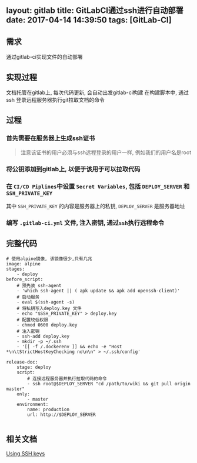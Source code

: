 layout: gitlab
title: GitLabCI通过ssh进行自动部署
date: 2017-04-14 14:39:50
tags: [GitLab-CI]
---

## 需求

通过gitlab-ci实现文件的自动部署

## 实现过程

文档托管在gitlab上, 每次代码更新, 会自动出发gitlab-ci构建
在构建脚本中, 通过ssh 登录远程服务器执行git拉取文档的命令

## 过程

### 首先需要在服务器上生成ssh证书

> 注意该证书的用户必须与ssh远程登录的用户一样, 例如我们的用户名是root

### 将公钥添加到gitlab上, 以便于该用于可以拉取代码

### 在 `CI/CD Piplines`中设置 `Secret Variables`, 包括 `DEPLOY_SERVER` 和 `SSH_PRIVATE_KEY`

其中 `SSH_PRIVATE_KEY` 的内容是服务器上的私钥, `DEPLOY_SERVER` 是服务器地址

### 编写 `.gitlab-ci.yml` 文件, 注入密钥, 通过`ssh`执行远程命令
 
## 完整代码
 
 ```
 # 使用alpine镜像, 该镜像很少,只有几兆
 image: alpine
 stages:
     - deploy
 before_script:
     # 预先装 ssh-agent
     - 'which ssh-agent || ( apk update && apk add openssh-client)'
     # 启动服务
     - eval $(ssh-agent -s)
     # 将私钥写入deploy.key 文件
     - echo "$SSH_PRIVATE_KEY" > deploy.key
     # 配置较低权限
     - chmod 0600 deploy.key
     # 注入密钥
     - ssh-add deploy.key
     - mkdir -p ~/.ssh    
     - '[[ -f /.dockerenv ]] && echo -e "Host *\n\tStrictHostKeyChecking no\n\n" > ~/.ssh/config'
  
 release-doc:
     stage: deploy
     script:
         # 连接远程服务器并执行拉取代码的命令
         - ssh root@$DEPLOY_SERVER "cd /path/to/wiki && git pull origin master"
     only:
         - master
     environment:
         name: production
         url: http://$DEPLOY_SERVER
         
 ```
 
  

## 相关文档

[Using SSH keys](https://docs.gitlab.com/ce/ci/ssh_keys/README.html)